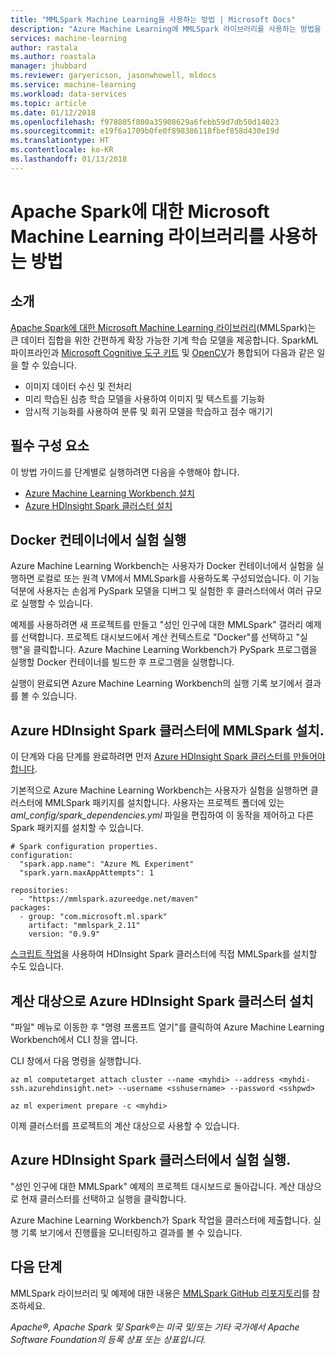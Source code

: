 ```yaml
---
title: "MMLSpark Machine Learning을 사용하는 방법 | Microsoft Docs"
description: "Azure Machine Learning에 MMLSpark 라이브러리를 사용하는 방법을 안내합니다."
services: machine-learning
author: rastala
ms.author: roastala
manager: jhubbard
ms.reviewer: garyericson, jasonwhowell, mldocs
ms.service: machine-learning
ms.workload: data-services
ms.topic: article
ms.date: 01/12/2018
ms.openlocfilehash: f978805f800a35908629a6febb59d7db50d14023
ms.sourcegitcommit: e19f6a1709b0fe0f898386118fbef858d430e19d
ms.translationtype: HT
ms.contentlocale: ko-KR
ms.lasthandoff: 01/13/2018
---
```

# <a name="how-to-use-microsoft-machine-learning-library-for-apache-spark"></a>Apache Spark에 대한 Microsoft Machine Learning 라이브러리를 사용하는 방법

## <a name="introduction"></a>소개

[Apache Spark에 대한 Microsoft Machine Learning 라이브러리](https://github.com/Azure/mmlspark)(MMLSpark)는 큰 데이터 집합을 위한 간편하게 확장 가능한 기계 학습 모델을 제공합니다. SparkML 파이프라인과 [Microsoft Cognitive 도구 키트](https://github.com/Microsoft/CNTK) 및 [OpenCV](http://www.opencv.org/)가 통합되어 다음과 같은 일을 할 수 있습니다. 
 * 이미지 데이터 수신 및 전처리
 * 미리 학습된 심층 학습 모델을 사용하여 이미지 및 텍스트를 기능화
 * 암시적 기능화를 사용하여 분류 및 회귀 모델을 학습하고 점수 매기기

## <a name="prerequisites"></a>필수 구성 요소

이 방법 가이드를 단계별로 실행하려면 다음을 수행해야 합니다.
- [Azure Machine Learning Workbench 설치](quickstart-installation.md)
- [Azure HDInsight Spark 클러스터 설치](https://docs.microsoft.com/azure/hdinsight/hdinsight-apache-spark-jupyter-spark-sql)

## <a name="run-your-experiment-in-docker-container"></a>Docker 컨테이너에서 실험 실행

Azure Machine Learning Workbench는 사용자가 Docker 컨테이너에서 실험을 실행하면 로컬로 또는 원격 VM에서 MMLSpark를 사용하도록 구성되었습니다. 이 기능 덕분에 사용자는 손쉽게 PySpark 모델을 디버그 및 실험한 후 클러스터에서 여러 규모로 실행할 수 있습니다. 

예제를 사용하려면 새 프로젝트를 만들고 "성인 인구에 대한 MMLSpark" 갤러리 예제를 선택합니다. 프로젝트 대시보드에서 계산 컨텍스트로 "Docker"를 선택하고 "실행"을 클릭합니다. Azure Machine Learning Workbench가 PySpark 프로그램을 실행할 Docker 컨테이너를 빌드한 후 프로그램을 실행합니다.

실행이 완료되면 Azure Machine Learning Workbench의 실행 기록 보기에서 결과를 볼 수 있습니다.

## <a name="install-mmlspark-on-azure-hdinsight-spark-cluster"></a>Azure HDInsight Spark 클러스터에 MMLSpark 설치.

이 단계와 다음 단계를 완료하려면 먼저 [Azure HDInsight Spark 클러스터를 만들어야 합니다](https://docs.microsoft.com/azure/hdinsight/hdinsight-apache-spark-jupyter-spark-sql).

기본적으로 Azure Machine Learning Workbench는 사용자가 실험을 실행하면 클러스터에 MMLSpark 패키지를 설치합니다. 사용자는 프로젝트 폴더에 있는 _aml_config/spark_dependencies.yml_ 파일을 편집하여 이 동작을 제어하고 다른 Spark 패키지를 설치할 수 있습니다.

```
# Spark configuration properties.
configuration:
  "spark.app.name": "Azure ML Experiment"
  "spark.yarn.maxAppAttempts": 1

repositories:
  - "https://mmlspark.azureedge.net/maven"
packages:
  - group: "com.microsoft.ml.spark"
    artifact: "mmlspark_2.11"
    version: "0.9.9"
```

[스크립트 작업](https://github.com/Azure/mmlspark#hdinsight)을 사용하여 HDInsight Spark 클러스터에 직접 MMLSpark를 설치할 수도 있습니다.

## <a name="set-up-azure-hdinsight-spark-cluster-as-compute-target"></a>계산 대상으로 Azure HDInsight Spark 클러스터 설치

"파일" 메뉴로 이동한 후 "명령 프롬프트 열기"를 클릭하여 Azure Machine Learning Workbench에서 CLI 창을 엽니다.

CLI 창에서 다음 명령을 실행합니다.

```
az ml computetarget attach cluster --name <myhdi> --address <myhdi-ssh.azurehdinsight.net> --username <sshusername> --password <sshpwd> 
```

```
az ml experiment prepare -c <myhdi>
```

이제 클러스터를 프로젝트의 계산 대상으로 사용할 수 있습니다.

## <a name="run-experiment-on-azure-hdinsight-spark-cluster"></a>Azure HDInsight Spark 클러스터에서 실험 실행.

"성인 인구에 대한 MMLSpark" 예제의 프로젝트 대시보드로 돌아갑니다. 계산 대상으로 현재 클러스터를 선택하고 실행을 클릭합니다.

Azure Machine Learning Workbench가 Spark 작업을 클러스터에 제출합니다. 실행 기록 보기에서 진행률을 모니터링하고 결과를 볼 수 있습니다.

## <a name="next-steps"></a>다음 단계
MMLSpark 라이브러리 및 예제에 대한 내용은 [MMLSpark GitHub 리포지토리](https://github.com/Azure/mmlspark)를 참조하세요.

*Apache®, Apache Spark 및 Spark®는 미국 및/또는 기타 국가에서 Apache Software Foundation의 등록 상표 또는 상표입니다.*
